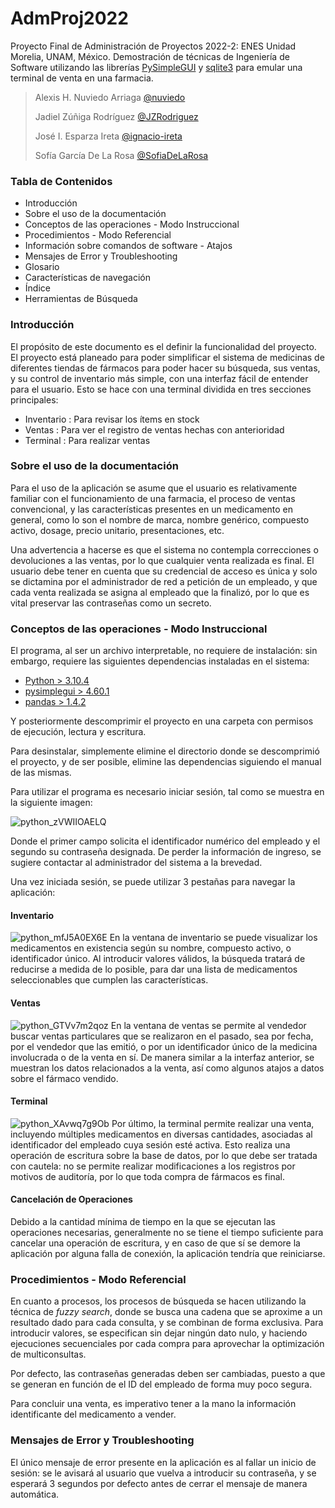 # AdmProj2022
Proyecto Final de Administración de Proyectos 2022-2: ENES Unidad Morelia, UNAM, México.
Demostración de técnicas de Ingeniería de Software utilizando las librerías [PySimpleGUI](https://pysimplegui.readthedocs.io/en/latest/) y [sqlite3](https://docs.python.org/3/library/sqlite3.html) para emular una terminal de venta en una farmacia.

> Alexis H. Nuviedo Arriaga [@nuviedo](https://github.com/nuviedo)
> 
> Jadiel Zúñiga Rodríguez [@JZRodriguez](https://github.com/JZRodriguez)
> 
> José I. Esparza Ireta [@ignacio-ireta](https://github.com/ignacio-ireta)
> 
> Sofía García De La Rosa [@SofiaDeLaRosa](https://github.com/SofiaDeLaRosa)

### Tabla de Contenidos
* Introducción
* Sobre el uso de la documentación
* Conceptos de las operaciones - Modo Instruccional
* Procedimientos - Modo Referencial
* Información sobre comandos de software - Atajos
* Mensajes de Error y Troubleshooting
* Glosario
* Características de navegación
* Índice
* Herramientas de Búsqueda


### Introducción
El propósito de este documento es el definir la funcionalidad del proyecto. El proyecto está planeado para poder simplificar el sistema de medicinas de diferentes tiendas de fármacos para poder hacer su búsqueda, sus ventas, y su control de inventario más simple, con una interfaz fácil de entender para el usuario.
Esto se hace con una terminal dividida en tres secciones principales:
* Inventario : Para revisar los ítems en stock
* Ventas : Para ver el registro de ventas hechas con anterioridad
* Terminal : Para realizar ventas



### Sobre el uso de la documentación

Para el uso de la aplicación se asume que el usuario es relativamente familiar con el funcionamiento de una farmacia, el proceso de ventas convencional, y las características presentes en un medicamento en general, como lo son el nombre de marca, nombre genérico, compuesto activo, dosage, precio unitario, presentaciones, etc. 

Una advertencia a hacerse es que el sistema no contempla correcciones o devoluciones a las ventas, por lo que cualquier venta realizada es final.
El usuario debe tener en cuenta que su credencial de acceso es única y solo se dictamina por el administrador de red a petición de un empleado, y que cada venta realizada se asigna al empleado que la finalizó, por lo que es vital preservar las contraseñas como un secreto.


### Conceptos de las operaciones - Modo Instruccional

El programa, al ser un archivo interpretable, no requiere de instalación: sin embargo, requiere las siguientes dependencias instaladas en el sistema:

* [Python > 3.10.4](https://www.python.org/)
* [pysimplegui > 4.60.1](https://pypi.org/project/PySimpleGUI/)
* [pandas > 1.4.2](https://pypi.org/project/pandas/)

Y posteriormente descomprimir el proyecto en una carpeta con permisos de ejecución, lectura y escritura.

Para desinstalar, simplemente elimine el directorio donde se descomprimió el proyecto, y de ser posible, elimine las dependencias siguiendo el manual de las mismas.

Para utilizar el programa es necesario iniciar sesión, tal como se muestra en la siguiente imagen:

![python_zVWIIOAELQ](https://user-images.githubusercontent.com/100146672/171526837-e1aa5cb6-8cbb-4f1b-bdf5-dc2b32b219cf.png)

Donde el primer campo solicita el identificador numérico del empleado y el segundo su contraseña designada.
De perder la información de ingreso, se sugiere contactar al administrador del sistema a la brevedad.


Una vez iniciada sesión, se puede utilizar 3 pestañas para navegar la aplicación:

#### Inventario

![python_mfJ5A0EX6E](https://user-images.githubusercontent.com/100146672/171527343-a517f151-2a46-4b0d-bba3-35adafef36f1.png)
En la ventana de inventario se puede visualizar los medicamentos en existencia según su nombre, compuesto activo, o identificador único. Al introducir valores válidos, la búsqueda tratará de reducirse a medida de lo posible, para dar una lista de medicamentos seleccionables que cumplen las características.

#### Ventas

![python_GTVv7m2qoz](https://user-images.githubusercontent.com/100146672/171527348-249bf50a-d6ce-49f1-981e-20c43cc348e4.png)
En la ventana de ventas se permite al vendedor buscar ventas particulares que se realizaron en el pasado, sea por fecha, por el vendedor que las emitió, o por un identificador único de la medicina involucrada o de la venta en sí. De manera similar a la interfaz anterior, se muestran los datos relacionados a la venta, así como algunos atajos a datos sobre el fármaco vendido.

#### Terminal

![python_XAvwq7g9Ob](https://user-images.githubusercontent.com/100146672/171527386-6cbb1075-50a6-4e5e-baab-7b0ce30252fc.png)
Por último, la terminal permite realizar una venta, incluyendo múltiples medicamentos en diversas cantidades, asociadas al identificador del empleado cuya sesión esté activa. Esto realiza una operación de escritura sobre la base de datos, por lo que debe ser tratada con cautela: no se permite realizar modificaciones a los registros por motivos de auditoría, por lo que toda compra de fármacos es final.


#### Cancelación de Operaciones

Debido a la cantidad mínima de tiempo en la que se ejecutan las operaciones necesarias, generalmente no se tiene el tiempo suficiente para cancelar una operación de escritura, y en caso de que sí se demore la aplicación por alguna falla de conexión, la aplicación tendría que reiniciarse.


### Procedimientos - Modo Referencial

En cuanto a procesos, los procesos de búsqueda se hacen utilizando la técnica de _fuzzy search_, donde se busca una cadena que se aproxime a un resultado dado para cada consulta, y se combinan de forma exclusiva. Para introducir valores, se especifican sin dejar ningún dato nulo, y haciendo ejecuciones secuenciales por cada compra para aprovechar la optimización de multiconsultas.

Por defecto, las contraseñas generadas deben ser cambiadas, puesto a que se generan en función de el ID del empleado de forma muy poco segura.

Para concluir una venta, es imperativo tener a la mano la información identificante del medicamento a vender.

### Mensajes de Error y Troubleshooting

El único mensaje de error presente en la aplicación es al fallar un inicio de sesión: se le avisará al usuario que vuelva a introducir su contraseña, y se esperará 3 segundos por defecto antes de cerrar el mensaje de manera automática.

